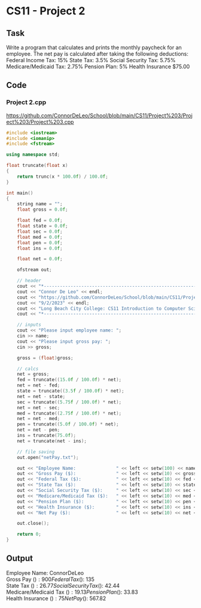 # CS11 - Project 2
## Task
Write a program that calculates and prints the monthly paycheck for an employee. The net pay is calculated after taking the following deductions:
Federal Income Tax: 15%
State Tax: 3.5%
Social Security Tax: 5.75%
Medicare/Medicaid Tax: 2.75%
Pension Plan: 5%
Health Insurance $75.00

## Code
### Project 2.cpp
https://github.com/ConnorDeLeo/School/blob/main/CS11/Project%203/Project%203/Project%203.cpp

```cpp
#include <iostream>
#include <iomanip>
#include <fstream>

using namespace std;

float truncate(float x)
{
	return trunc(x * 100.0f) / 100.0f;
}

int main()
{
	string name = "";
	float gross = 0.0f;

	float fed = 0.0f;
	float state = 0.0f;
	float sec = 0.0f;
	float med = 0.0f;
	float pen = 0.0f;
	float ins = 0.0f;

	float net = 0.0f;

	ofstream out;

	// header
	cout << "*------------------------------------------------------------------------*" << endl;
	cout << "Connor De Leo" << endl;
	cout << "https://github.com/ConnorDeLeo/School/blob/main/CS11/Project%202/Project%202/Project%202.cpp" << endl;
	cout << "9/2/2023" << endl;
	cout << "Long Beach City College: CS11 Introduction to Computer Science - C++" << endl;
	cout << "*------------------------------------------------------------------------*" << endl;

	// inputs
	cout << "Please input employee name: ";
	cin >> name;
	cout << "Please input gross pay: ";
	cin >> gross;

	gross = (float)gross;

	// calcs
	net = gross;
	fed = truncate((15.0f / 100.0f) * net);
	net = net - fed;
	state = truncate((3.5f / 100.0f) * net);
	net = net - state;
	sec = truncate((5.75f / 100.0f) * net);
	net = net - sec;
	med = truncate((2.75f / 100.0f) * net);
	net = net - med;
	pen = truncate((5.0f / 100.0f) * net);
	net = net - pen;
	ins = truncate(75.0f);
	net = truncate(net - ins);

	// file saving
	out.open("netPay.txt");

	out << "Employee Name:               " << left << setw(100) << name << endl;
	out << "Gross Pay ($):               " << left << setw(10) << gross << endl;
	out << "Federal Tax ($):             " << left << setw(10) << fed << endl;
	out << "State Tax ($):               " << left << setw(10) << state << endl;
	out << "Social Security Tax ($):     " << left << setw(10) << sec << endl;
	out << "Medicare/Medicaid Tax ($):   " << left << setw(10) << med << endl;
	out << "Pension Plan ($):            " << left << setw(10) << pen << endl;
	out << "Health Insurance ($):        " << left << setw(10) << ins << endl;
	out << "Net Pay ($):                 " << left << setw(10) << net << endl;

	out.close();

	return 0;
}
```

## Output
Employee Name:               ConnorDeLeo                                                                                         
Gross Pay ($):               900       
Federal Tax ($):             135       
State Tax ($):               26.77     
Social Security Tax ($):     42.44     
Medicare/Medicaid Tax ($):   19.13     
Pension Plan ($):            33.83     
Health Insurance ($):        75        
Net Pay ($):                 567.82    